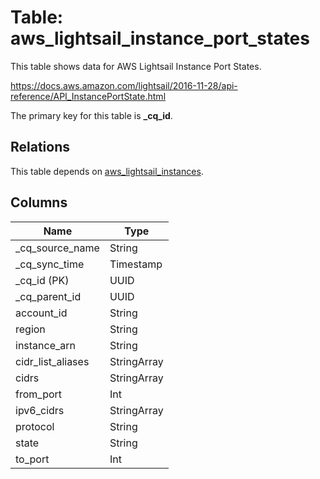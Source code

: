 # Table: aws_lightsail_instance_port_states

This table shows data for AWS Lightsail Instance Port States.

https://docs.aws.amazon.com/lightsail/2016-11-28/api-reference/API_InstancePortState.html

The primary key for this table is **_cq_id**.

## Relations

This table depends on [aws_lightsail_instances](aws_lightsail_instances).

## Columns

| Name          | Type          |
| ------------- | ------------- |
|_cq_source_name|String|
|_cq_sync_time|Timestamp|
|_cq_id (PK)|UUID|
|_cq_parent_id|UUID|
|account_id|String|
|region|String|
|instance_arn|String|
|cidr_list_aliases|StringArray|
|cidrs|StringArray|
|from_port|Int|
|ipv6_cidrs|StringArray|
|protocol|String|
|state|String|
|to_port|Int|